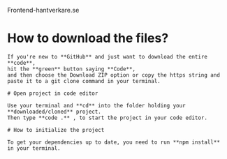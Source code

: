 
 Frontend-hantverkare.se

     
    
   # How to download the files?
   
       
    If you're new to **GitHub** and just want to download the entire **code**,
    hit the **green** button saying **Code**, 
    and then choose the Download ZIP option or copy the https string and 
    paste it to a git clone command in your terminal.
       
    # Open project in code editor

    Use your terminal and **cd** into the folder holding your **downloaded/cloned** project.
    Then type **code .** , to start the project in your code editor.

    # How to initialize the project

    To get your dependencies up to date, you need to run **npm install** in your terminal.


    
